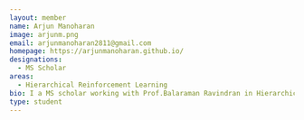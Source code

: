 ```yaml
---
layout: member
name: Arjun Manoharan
image: arjunm.png
email: arjunmanoharan2811@gmail.com
homepage: https://arjunmanoharan.github.io/
designations:
  - MS Scholar
areas:
  - Hierarchical Reinforcement Learning 
bio: I a MS scholar working with Prof.Balaraman Ravindran in Hierarchical Reinforcement Learning. Prior to this I  was with Verizon Data Services India(VDSI) for two years.  During my stay at VDSI I worked on the qualification engine to qualify verizon products for wireline customers.
type: student
---
```

